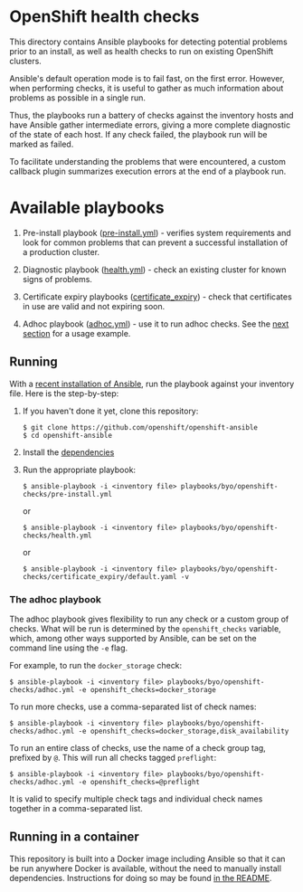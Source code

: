 # OpenShift health checks

This directory contains Ansible playbooks for detecting potential problems prior
to an install, as well as health checks to run on existing OpenShift clusters.

Ansible's default operation mode is to fail fast, on the first error. However,
when performing checks, it is useful to gather as much information about
problems as possible in a single run.

Thus, the playbooks run a battery of checks against the inventory hosts and have
Ansible gather intermediate errors, giving a more complete diagnostic of the
state of each host. If any check failed, the playbook run will be marked as
failed.

To facilitate understanding the problems that were encountered, a custom
callback plugin summarizes execution errors at the end of a playbook run.

# Available playbooks

1. Pre-install playbook ([pre-install.yml](pre-install.yml)) - verifies system
   requirements and look for common problems that can prevent a successful
   installation of a production cluster.

2. Diagnostic playbook ([health.yml](health.yml)) - check an existing cluster
   for known signs of problems.

3. Certificate expiry playbooks ([certificate_expiry](certificate_expiry)) -
   check that certificates in use are valid and not expiring soon.

4. Adhoc playbook ([adhoc.yml](adhoc.yml)) - use it to run adhoc checks.
   See the [next section](#the-adhoc-playbook) for a usage example.

## Running

With a [recent installation of Ansible](../../../README.md#setup), run the playbook
against your inventory file. Here is the step-by-step:

1. If you haven't done it yet, clone this repository:

    ```console
    $ git clone https://github.com/openshift/openshift-ansible
    $ cd openshift-ansible
    ```

2. Install the [dependencies](../../../README.md#setup)

3. Run the appropriate playbook:

    ```console
    $ ansible-playbook -i <inventory file> playbooks/byo/openshift-checks/pre-install.yml
    ```

    or

    ```console
    $ ansible-playbook -i <inventory file> playbooks/byo/openshift-checks/health.yml
    ```

    or

    ```console
    $ ansible-playbook -i <inventory file> playbooks/byo/openshift-checks/certificate_expiry/default.yaml -v
    ```

### The adhoc playbook

The adhoc playbook gives flexibility to run any check or a custom group of
checks. What will be run is determined by the `openshift_checks` variable,
which, among other ways supported by Ansible, can be set on the command line
using the `-e` flag.

For example, to run the `docker_storage` check:

```console
$ ansible-playbook -i <inventory file> playbooks/byo/openshift-checks/adhoc.yml -e openshift_checks=docker_storage
```

To run more checks, use a comma-separated list of check names:

```console
$ ansible-playbook -i <inventory file> playbooks/byo/openshift-checks/adhoc.yml -e openshift_checks=docker_storage,disk_availability
```

To run an entire class of checks, use the name of a check group tag, prefixed by `@`. This will run all checks tagged `preflight`:

```console
$ ansible-playbook -i <inventory file> playbooks/byo/openshift-checks/adhoc.yml -e openshift_checks=@preflight
```

It is valid to specify multiple check tags and individual check names together
in a comma-separated list.

## Running in a container

This repository is built into a Docker image including Ansible so that it can
be run anywhere Docker is available, without the need to manually install dependencies.
Instructions for doing so may be found [in the README](../../../README_CONTAINER_IMAGE.md).
